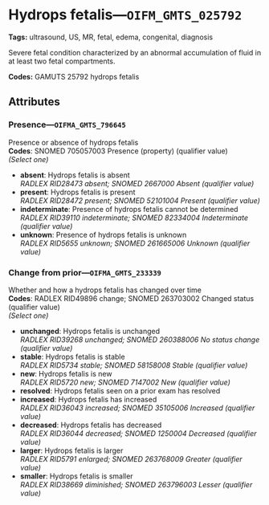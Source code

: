 # Hydrops fetalis—`OIFM_GMTS_025792`

**Tags:** ultrasound, US, MR, fetal, edema, congenital, diagnosis

Severe fetal condition characterized by an abnormal accumulation of fluid in at least two fetal compartments.

**Codes:** GAMUTS 25792 hydrops fetalis

## Attributes

### Presence—`OIFMA_GMTS_796645`

Presence or absence of hydrops fetalis  
**Codes**: SNOMED 705057003 Presence (property) (qualifier value)  
*(Select one)*

- **absent**: Hydrops fetalis is absent  
_RADLEX RID28473 absent; SNOMED 2667000 Absent (qualifier value)_
- **present**: Hydrops fetalis is present  
_RADLEX RID28472 present; SNOMED 52101004 Present (qualifier value)_
- **indeterminate**: Presence of hydrops fetalis cannot be determined  
_RADLEX RID39110 indeterminate; SNOMED 82334004 Indeterminate (qualifier value)_
- **unknown**: Presence of hydrops fetalis is unknown  
_RADLEX RID5655 unknown; SNOMED 261665006 Unknown (qualifier value)_

### Change from prior—`OIFMA_GMTS_233339`

Whether and how a hydrops fetalis has changed over time  
**Codes**: RADLEX RID49896 change; SNOMED 263703002 Changed status (qualifier value)  
*(Select one)*

- **unchanged**: Hydrops fetalis is unchanged  
_RADLEX RID39268 unchanged; SNOMED 260388006 No status change (qualifier value)_
- **stable**: Hydrops fetalis is stable  
_RADLEX RID5734 stable; SNOMED 58158008 Stable (qualifier value)_
- **new**: Hydrops fetalis is new  
_RADLEX RID5720 new; SNOMED 7147002 New (qualifier value)_
- **resolved**: Hydrops fetalis seen on a prior exam has resolved  
- **increased**: Hydrops fetalis has increased  
_RADLEX RID36043 increased; SNOMED 35105006 Increased (qualifier value)_
- **decreased**: Hydrops fetalis has decreased  
_RADLEX RID36044 decreased; SNOMED 1250004 Decreased (qualifier value)_
- **larger**: Hydrops fetalis is larger  
_RADLEX RID5791 enlarged; SNOMED 263768009 Greater (qualifier value)_
- **smaller**: Hydrops fetalis is smaller  
_RADLEX RID38669 diminished; SNOMED 263796003 Lesser (qualifier value)_